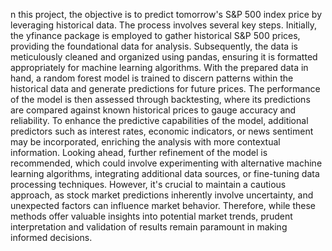 n this project, the objective is to predict tomorrow's S&P 500 index price by leveraging historical data. The process involves several key steps. Initially, the yfinance package is employed to gather historical S&P 500 prices, providing the foundational data for analysis. Subsequently, the data is meticulously cleaned and organized using pandas, ensuring it is formatted appropriately for machine learning algorithms. With the prepared data in hand, a random forest model is trained to discern patterns within the historical data and generate predictions for future prices. The performance of the model is then assessed through backtesting, where its predictions are compared against known historical prices to gauge accuracy and reliability. To enhance the predictive capabilities of the model, additional predictors such as interest rates, economic indicators, or news sentiment may be incorporated, enriching the analysis with more contextual information. Looking ahead, further refinement of the model is recommended, which could involve experimenting with alternative machine learning algorithms, integrating additional data sources, or fine-tuning data processing techniques. However, it's crucial to maintain a cautious approach, as stock market predictions inherently involve uncertainty, and unexpected factors can influence market behavior. Therefore, while these methods offer valuable insights into potential market trends, prudent interpretation and validation of results remain paramount in making informed decisions.
